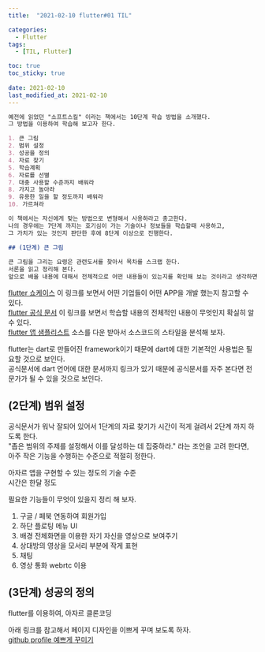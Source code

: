 ```yaml
---
title:  "2021-02-10 flutter#01 TIL"

categories:
  - Flutter
tags:
  - [TIL, Flutter]

toc: true
toc_sticky: true
 
date: 2021-02-10
last_modified_at: 2021-02-10
---
```


```markdown
예전에 읽었던 "소프트스킬" 이라는 책에서는 10단계 학습 방법을 소개했다. 
그 방법을 이용하여 학습해 보고자 한다. 

1. 큰 그림
2. 범위 설정
3. 성공을 정의
4. 자료 찾기
5. 학습계획
6. 자료를 선별
7. 대충 사용할 수준까지 배워라
8. 가지고 놀아라
9. 유용한 일을 할 정도까지 배워라
10. 가르쳐라

이 책에서는 자신에게 맞는 방법으로 변형해서 사용하라고 충고한다.  
나의 경우에는 7단계 까지는 호기심이 가는 기술이나 정보들을 학습할때 사용하고,  
그 가치가 있는 것인지 판단한 후에 8단계 이상으로 진행한다.  

## (1단계) 큰 그림
  
큰 그림을 그리는 요령은 관련도서를 찾아서 목차를 스크랩 한다.  
서론을 읽고 정리해 본다.  
앞으로 배울 내용에 대해서 전체적으로 어떤 내용들이 있는지를 확인해 보는 것이라고 생각하면 된다.  
```

[flutter 쇼케이스](https://flutter-ko.dev/showcase) 이 링크를 보면서 어떤 기업들이 어떤 APP을 개발 했는지 참고할 수 있다.   
[flutter 공식 문서](https://flutter-ko.dev/docs) 이 링크를 보면서 학습할 내용의 전체적인 내용이 무엇인지 확실히 알 수 있다.  
[flutter 앱 샘플리스트](https://github.com/flutter/samples/) 소스를 다운 받아서 소스코드의 스타일을 분석해 보자.  

flutter는 dart로 만들어진 framework이기 때문에 dart에 대한 기본적인 사용법은 필요할 것으로 보인다.  
공식문서에 dart 언어에 대한 문서까지 링크가 있기 때문에 공식문서를 자주 본다면 전문가가 될 수 있을 것으로 보인다.   

## (2단계) 범위 설정
공식문서가 워낙 잘되어 있어서 1단계의 자료 찾기가 시간이 적게 걸려서 2단계 까지 하도록 한다.  
"좁은 범위의 주제를 설정해서 이를 달성하는 데 집중하라." 라는 조언을 고려 한다면, 아주 작은 기능을 수행하는 수준으로 적절히  정한다.  

아자르 앱을 구현할 수 있는 정도의 기술 수준  
시간은 한달 정도  

필요한 기능들이 무엇이 있을지 정리 해 보자. 

1. 구글 / 페북 연동하여 회원가입 
2. 하단 플로팅 메뉴 UI 
3. 배경 전체화면을 이용한 자기 자신을 영상으로 보여주기
4. 상대방의 영상을 모서리 부분에 작게 표현
5. 채팅
6. 영상 통화 webrtc 이용 

## (3단계) 성공의 정의 
flutter를 이용하여, 아자르 클론코딩


아래 링크를 참고해서 페이지 디자인을 이쁘게 꾸며 보도록 하자.  
[github profile 예쁘게 꾸미기](https://velog.io/@woo0_hooo/Github-github-profile-%EA%B0%84%EC%A7%80%EB%82%98%EA%B2%8C-%EA%BE%B8%EB%AF%B8%EA%B8%B0)
